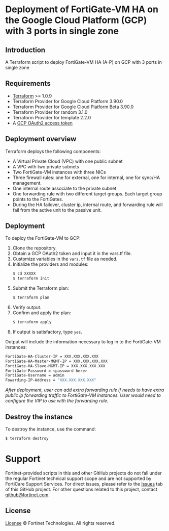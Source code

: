 # Deployment of FortiGate-VM HA on the Google Cloud Platform (GCP) with 3 ports in single zone
## Introduction
A Terraform script to deploy FortiGate-VM HA (A-P) on GCP with 3 ports in single zone

## Requirements
* [Terraform](https://learn.hashicorp.com/terraform/getting-started/install.html) >= 1.0.9
* Terraform Provider for Google Cloud Platform 3.90.0
* Terraform Provider for Google Cloud Platform Beta 3.90.0
* Terraform Provider for random 3.1.0
* Terraform Provider for template 2.2.0
* A [GCP OAuth2 access token](https://developers.google.com/identity/protocols/OAuth2)

## Deployment overview
Terraform deploys the following components:
   - A Virtual Private Cloud (VPC) with one public subnet
   - A VPC with two private subnets
   - Two FortiGate-VM instances with three NICs
   - Three firewall rules: one for external, one for internal, one for sync/HA management.
   - One internal route associate to the private subnet
   - One forwarding rule with two different target groups.  Each target group points to the FortiGates.
   - During the HA failover, cluster ip, internal route, and forwarding rule will fail from the active unit to the passive unit.

## Deployment
To deploy the FortiGate-VM to GCP:
1. Clone the repository.
2. Obtain a GCP OAuth2 token and input it in the vars.tf file.
3. Customize variables in the `vars.tf` file as needed.
4. Initialize the providers and modules:
   ```sh
   $ cd XXXXX
   $ terraform init
    ```
5. Submit the Terraform plan:
   ```sh
   $ terraform plan
   ```
6. Verify output.
7. Confirm and apply the plan:
   ```sh
   $ terraform apply
   ```
8. If output is satisfactory, type `yes`.

Output will include the information necessary to log in to the FortiGate-VM instances:
```sh
FortiGate-HA-Cluster-IP = XXX.XXX.XXX.XXX
FortiGate-HA-Master-MGMT-IP = XXX.XXX.XXX.XXX
FortiGate-HA-Slave-MGMT-IP = XXX.XXX.XXX.XXX
FortiGate-Password = <password here>
FortiGate-Username = admin
Fowarding-IP-Address = "XXX.XXX.XXX.XXX"
```
*After deployment, user can add extra forwarding rule if needs to have extra public ip forwarding traffic to FortiGate-VM instances. User would need to configure the VIP to use with the forwarding rule.*


## Destroy the instance
To destroy the instance, use the command:
```sh
$ terraform destroy
```

# Support
Fortinet-provided scripts in this and other GitHub projects do not fall under the regular Fortinet technical support scope and are not supported by FortiCare Support Services.
For direct issues, please refer to the [Issues](https://github.com/fortinet/fortigate-terraform-deploy/issues) tab of this GitHub project.
For other questions related to this project, contact [github@fortinet.com](mailto:github@fortinet.com).

## License
[License](https://github.com/fortinet/fortigate-terraform-deploy/blob/master/LICENSE) © Fortinet Technologies. All rights reserved.
